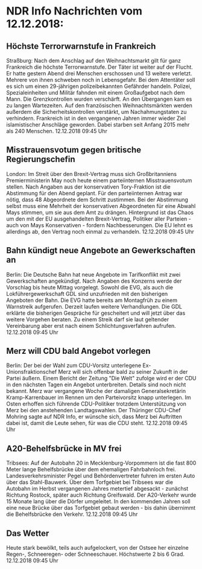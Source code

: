 # NDR Info Nachrichten vom 12.12.2018:


## Höchste Terrorwarnstufe in Frankreich
Straßburg: Nach dem Anschlag auf den Weihnachtsmarkt gilt für ganz Frankreich die höchste Terrorwarnstufe. Der Täter ist weiter auf der Flucht. Er hatte gestern Abend drei Menschen erschossen und 13 weitere verletzt. Mehrere von ihnen schweben noch in Lebensgefahr. Bei dem Attentäter soll es sich um einen 29-jährigen polizeibekannten Gefährder handeln. Polizei, Spezialeinheiten und Militär fahnden mit einem Großaufgebot nach dem Mann. Die Grenzkontrollen wurden verschärft. An den Übergangen kam es zu langen Wartezeiten. Auf den französischen Weihnachtsmärkten werden außerdem die Sicherheitskontrollen verstärkt, um Nachahmungstaten zu verhindern. Frankreich ist in den vergangenen Jahren immer wieder Ziel islamistischer Anschläge geworden. Dabei starben seit Anfang 2015 mehr als 240 Menschen. 12.12.2018 09:45 Uhr 

## Misstrauensvotum gegen britische Regierungschefin
London:	Im Streit über den Brexit-Vertrag muss sich Großbritanniens Premierministerin May noch heute einem parteiinternen Misstrauensvotum stellen. Nach Angaben aus der konservativen Tory-Fraktion ist die Abstimmung für den Abend geplant. Für den parteiinternen Antrag war nötig, dass 48 Abgeordnete dem Schritt zustimmen. Bei der Abstimmung selbst muss eine Mehrheit der konservativen Abgeordneten für eine Abwahl Mays stimmen, um sie aus dem Amt zu drängen. Hintergrund ist das Chaos um den mit der EU ausgehandelten Brexit-Vertrag, Politiker aller Parteien - auch von Mays Konservativen - fordern Nachbesserungen. Die EU lehnt es allerdings ab, den Vertrag noch einmal zu verhandeln. 12.12.2018 09:45 Uhr 

## Bahn kündigt neue Angebote an Gewerkschaften an
Berlin:	Die Deutsche Bahn hat neue Angebote im Tarifkonflikt mit zwei Gewerkschaften angekündigt. Nach Angaben des Konzerns werde der Vorschlag bis heute Mittag vorgelegt. Sowohl die EVG, als auch die Lokführergewerkschaft GDL sind unzufrieden mit den bisherigen Angeboten der Bahn. Die EVG hatte bereits am Montagfrüh zu einem Warnstreik aufgerufen. Derzeit laufen weitere Verhandlungen. Die GDL erklärte die bisherigen Gespräche für gescheitert und will jetzt über das weitere Vorgehen beraten. Zu einem Streik darf sie laut geltender Vereinbarung aber erst nach einem Schlichtungsverfahren aufrufen. 12.12.2018 09:45 Uhr 

## Merz will CDU bald Angebot vorlegen
Berlin:    Der bei der Wahl zum CDU-Vorsitz unterlegene Ex-Unionsfraktionschef Merz will sich offenbar bald zu seiner Zukunft in der Partei äußern. Einem Bericht der Zeitung "Die Welt" zufolge wird er der CDU in den nächsten Tagen ein Angebot unterbreiten. Details sind noch nicht bekannt. Merz war vergangene Woche der damaligen Generalsekretärin Kramp-Karrenbauer im Rennen um den Parteivorsitz knapp unterlegen. Im Osten erhoffen sich führende CDU-Politiker trotzdem Unterstützung von Merz bei den anstehenden Landtagswahlen. Der Thüringer CDU-Chef Mohring sagte auf NDR Info, er wünsche sich, dass Merz bei Auftritten dabei ist, damit die Leute sehen, für was die CDU steht. 12.12.2018 09:45 Uhr 

## A20-Behelfsbrücke in MV frei
Tribsees: Auf der Autobahn 20 in Mecklenburg-Vorpommern ist die fast 800 Meter lange Behelfsbrücke über dem ehemaligen Fahrbahnloch frei. Landesverkehrsminister Pegel und Behördenvertreter fuhren im ersten Auto über das Stahl-Bauwerk. Über dem Torfgebiet bei Tribsees war die Autobahn im Herbst vergangenen Jahres metertief abgesackt - zunächst Richtung Rostock, später auch Richtung Greifswald. Der A20-Verkehr wurde 15 Monate lang über die Dörfer umgeleitet. In den kommenden Jahren soll eine neue Brücke über das Torfgebiet gebaut werden - bis dahin übernimmt die Behelfsbrücke den Verkehr. 12.12.2018 09:45 Uhr 

## Das Wetter
Heute stark bewölkt, teils auch aufgelockert, von der Ostsee her einzelne Regen-, Schneeregen- oder Schneeschauer. Höchstwerte 2 bis 6 Grad. 12.12.2018 09:45 Uhr 
